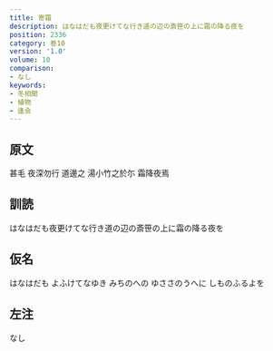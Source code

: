```yaml
---
title: 寄霜
description: はなはだも夜更けてな行き道の辺の斎笹の上に霜の降る夜を
position: 2336
category: 巻10
version: '1.0'
volume: 10
comparison:
- なし
keywords:
- 冬相聞
- 植物
- 逢会
---
```


## 原文

甚毛 夜深勿行 道邊之 湯小竹之於尓 霜降夜焉

## 訓読

はなはだも夜更けてな行き道の辺の斎笹の上に霜の降る夜を

## 仮名

はなはだも よふけてなゆき みちのへの ゆささのうへに しものふるよを

## 左注

なし

